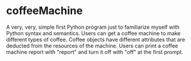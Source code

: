 # coffeeMachine
A very, very, simple first Python program just to familiarize myself with Python syntax and semantics.
Users can get a coffee machine to make different types of coffee. Coffee objects have different attributes that are
deducted from the resources of the machine. Users can print a coffee machine report with "report" and turn it off
with "off" at the first prompt.
